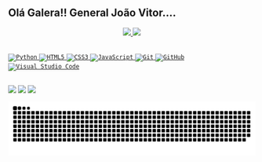 ## Olá Galera!! General João Vitor....
<div align="center">
  <a href="https://github.com/joaovoferreira/joaovoferreira">
  <img height="180em" src="https://github-readme-stats.vercel.app/api?username=joaovoferreira&show_icons=true&theme=dark&include_all_commits=true&count_private=true"/>
  <img height="140em" src="https://github-readme-stats.vercel.app/api/top-langs/?username=joaovoferreira&layout=compact&langs_count=7&theme=dark"/>
</div>
<div style="display: inline_block"><br>
  


 <code><img width="40px" src="https://cdn.jsdelivr.net/gh/devicons/devicon/icons/python/python-original-wordmark.svg" title = "Python"/></code>
<code><img width="40px" src="https://cdn.jsdelivr.net/gh/devicons/devicon/icons/html5/html5-original-wordmark.svg" title = "HTML5"/></code>
<code><img width="40px" src="https://cdn.jsdelivr.net/gh/devicons/devicon/icons/css3/css3-original-wordmark.svg" title = "CSS3"/></code>
<code><img width="35px" src="https://cdn.jsdelivr.net/gh/devicons/devicon/icons/javascript/javascript-original.svg" title = "JavaScript"/></code>
<code><img width="35px" src="https://cdn.jsdelivr.net/gh/devicons/devicon/icons/git/git-original.svg" title = "Git"/></code>
<code><img width="40px" src="https://cdn.jsdelivr.net/gh/devicons/devicon/icons/github/github-original.svg" title = "GitHub"/></code>
<code><img width="40px" src="https://i.imgur.com/LMX3yhx.png" title = "Visual Studio Code"/></code>
  
  
</div>
  
  ##
 
<div> 
  
  <a href="https://www.instagram.com/jaopubgm/" target="_blank"><img src="https://img.shields.io/badge/-Instagram-%23E4405F?style=for-the-badge&logo=instagram&logoColor=white" target="_blank"></a>
  <a href = "mailto:jvoferreira0w2@gmail.com"><img src="https://img.shields.io/badge/-Gmail-%23333?style=for-the-badge&logo=gmail&logoColor=white" target="_blank"></a>
  <a href="https://www.linkedin.com/in/joao-vitor-oliveira-44b2a0239/" target="_blank"><img src="https://img.shields.io/badge/-LinkedIn-%230077B5?style=for-the-badge&logo=linkedin&logoColor=white" target="_blank"></a> 
  
  
  
 
  ![Snake animation](https://github.com/joaovoferreira/joaovoferreira/blob/output/github-contribution-grid-snake.svg)
 
</div>
